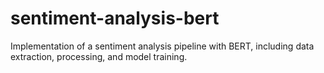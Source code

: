 # sentiment-analysis-bert
Implementation of a sentiment analysis pipeline with BERT, including data extraction, processing, and model training.
